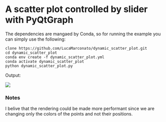 # A scatter plot controlled by slider with PyQtGraph

The dependencies are mangaed by Conda, so for running the example you can simply use the following:

```
clone https://github.com/LucaMarconato/dynamic_scatter_plot.git
cd dynamic_scatter_plot
conda env create -f dynamic_scatter_plot.yml
conda activate dynamic_scatter_plot
python dynamic_scatter_plot.py
```

Output:

![](dynamic_scatter_plot.gif)

### Notes
I belive that the rendering could be made more performant since we are changing only the colors of the points and not their positions.

